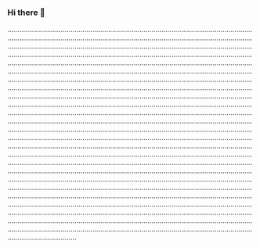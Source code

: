 ### Hi there 👋

...............................................................................................................................................................................................................................................................................................................................................................................................................................................................................................................................................................................................................................................................................................................................................................................................................................................................................................................................................................................................................................................................................................................................................................................................................................................................................................................................................................................................................................................................................................................................................................................................................................................................................................................................................................................................................................................................................................................................................................................................................................................................................................................................................................................................................................................................................................................................................................................................................................................................................................................................................................................................................................................................................................................................................................................................................................................................................................................................................................................................................................................................................................................................................................................................................................................................